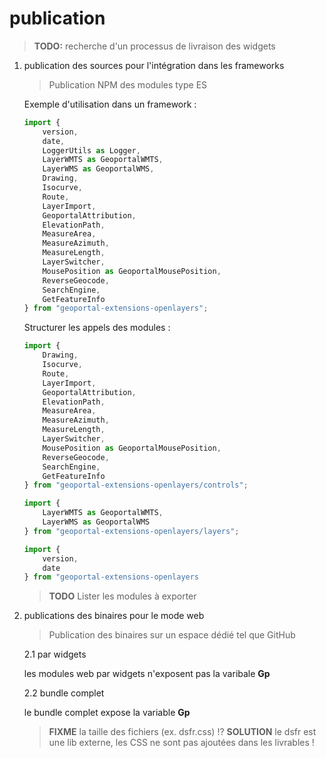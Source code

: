 # publication

> **TODO:**
> recherche d'un processus de livraison des widgets

1. publication des sources pour l'intégration dans les frameworks

    > Publication NPM des modules type ES

    Exemple d'utilisation dans un framework :

    ```js
    import {
        version,
        date,
        LoggerUtils as Logger,
        LayerWMTS as GeoportalWMTS,
        LayerWMS as GeoportalWMS,
        Drawing,
        Isocurve,
        Route,
        LayerImport,
        GeoportalAttribution,
        ElevationPath,
        MeasureArea,
        MeasureAzimuth,
        MeasureLength,
        LayerSwitcher,
        MousePosition as GeoportalMousePosition,
        ReverseGeocode,
        SearchEngine,
        GetFeatureInfo
    } from "geoportal-extensions-openlayers";
    ```

    Structurer les appels des modules :

    ```js
    import {
        Drawing,
        Isocurve,
        Route,
        LayerImport,
        GeoportalAttribution,
        ElevationPath,
        MeasureArea,
        MeasureAzimuth,
        MeasureLength,
        LayerSwitcher,
        MousePosition as GeoportalMousePosition,
        ReverseGeocode,
        SearchEngine,
        GetFeatureInfo
    } from "geoportal-extensions-openlayers/controls";

    import {
        LayerWMTS as GeoportalWMTS,
        LayerWMS as GeoportalWMS
    } from "geoportal-extensions-openlayers/layers";

    import {
        version,
        date
    } from "geoportal-extensions-openlayers
    ```

    > **TODO** Lister les modules à exporter

2. publications des binaires pour le mode web

   > Publication des binaires sur un espace dédié tel que GitHub

    2.1 par widgets

    les modules web par widgets n'exposent pas la varibale **Gp**

    2.2 bundle complet

    le bundle complet expose la variable **Gp**

    > **FIXME** la taille des fichiers (ex. dsfr.css) !?
    > **SOLUTION** le dsfr est une lib externe, les CSS ne sont pas ajoutées dans les livrables !
